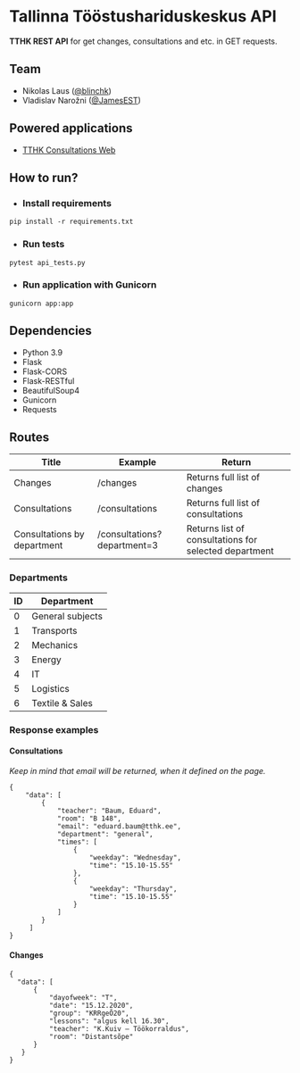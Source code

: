 # Tallinna Tööstushariduskeskus API
**TTHK REST API** for get changes, consultations and etc. in GET requests.
## Team
* Nikolas Laus ([@blinchk](https://github.com/blinchk))
* Vladislav Narožni ([@JamesEST](https://github.com/JamesEST))
## Powered applications
* [TTHK Consultations Web](https://github.com/bredbrains/tthk-api)
## How to run?
* ### Install requirements
```
pip install -r requirements.txt 
```
* ### Run tests
```
pytest api_tests.py
```
* ### Run application with Gunicorn
```
gunicorn app:app
```
## Dependencies
* Python 3.9
* Flask
* Flask-CORS
* Flask-RESTful
* BeautifulSoup4
* Gunicorn
* Requests
## Routes
| Title | Example | Return |
| ---- | ---- | ----- |
| Changes | /changes | Returns full list of changes |
| Consultations | /consultations | Returns full list of consultations |
| Consultations by department | /consultations?department=3 | Returns list of consultations for selected department |
### Departments
| ID | Department |
| ---- | ---- |
| 0 | General subjects |
| 1 | Transports |
| 2 | Mechanics |
| 3 | Energy |
| 4 | IT |
| 5 | Logistics |
| 6 | Textile & Sales |
### Response examples
#### Consultations
*Keep in mind that email will be returned, when it defined on the page.*
```
{
    "data": [
        {
            "teacher": "Baum, Eduard",
            "room": "B 148",
            "email": "eduard.baum@tthk.ee",
            "department": "general",
            "times": [
                {
                    "weekday": "Wednesday",
                    "time": "15.10-15.55"
                },
                {
                    "weekday": "Thursday",
                    "time": "15.10-15.55"
                }
            ]
        }
     ]
}
```
#### Changes
```
{
  "data": [
      {
          "dayofweek": "T",
          "date": "15.12.2020",
          "group": "KRRgeÕ20",
          "lessons": "algus kell 16.30",
          "teacher": "K.Kuiv – Töökorraldus",
          "room": "Distantsõpe"
      }
   }
}
```


